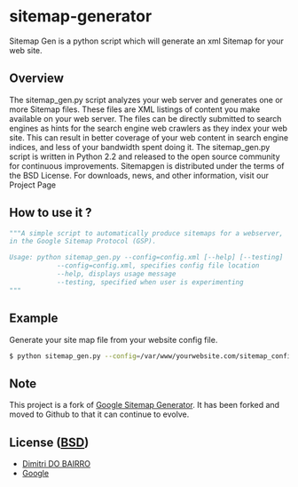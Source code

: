 # sitemap-generator

Sitemap Gen is a python script which will generate an xml Sitemap for your web site.

## Overview

The sitemap_gen.py script analyzes your web server and generates one or more Sitemap files. These files are XML listings of content you make available on your web server. The files can be directly submitted to search engines as hints for the search engine web crawlers as they index your web site. This can result in better coverage of your web content in search engine indices, and less of your bandwidth spent doing it.
The sitemap_gen.py script is written in Python 2.2 and released to the open source community for continuous improvements.
Sitemapgen is distributed under the terms of the BSD License.
For downloads, news, and other information, visit our Project Page

## How to use it ?

```python
"""A simple script to automatically produce sitemaps for a webserver,
in the Google Sitemap Protocol (GSP).

Usage: python sitemap_gen.py --config=config.xml [--help] [--testing]
            --config=config.xml, specifies config file location
            --help, displays usage message
            --testing, specified when user is experimenting
"""
```

## Example

Generate your site map file from your website config file.

```bash
$ python sitemap_gen.py --config=/var/www/yourwebsite.com/sitemap_config.xml
```

## Note

This project is a fork of [Google Sitemap Generator](http://goog-sitemapgen.sourceforge.net/).
It has been forked and moved to Github to that it can continue to evolve.

## License ([BSD](https://github.com/rimiti/keldoc-js-sdk/blob/master/LICENSE))

- [Dimitri DO BAIRRO](https://github.com/rimiti)
- [Google](opensource@google.com)

